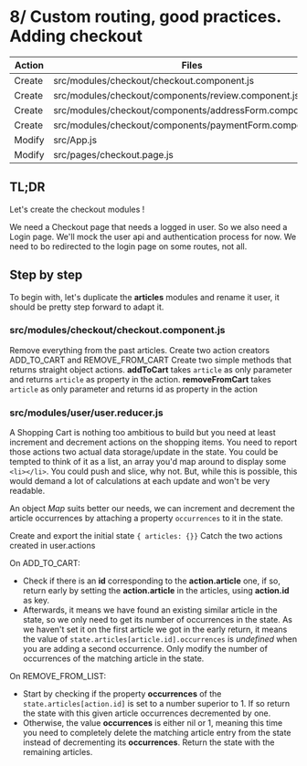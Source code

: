 # 8/ Custom routing, good practices. Adding checkout

| Action | Files                                                    | Exports        |
| ------ | -------------------------------------------------------- | -------------- |
| Create | src/modules/checkout/checkout.component.js               | {Checkout}     |
| Create | src/modules/checkout/components/review.component.js      | {Review}       |
| Create | src/modules/checkout/components/addressForm.component.js | {AddressForm}  |
| Create | src/modules/checkout/components/paymentForm.component.js | {PaymentForm}  |
| Modify | src/App.js                                               | {App}          |
| Modify | src/pages/checkout.page.js                               | {CheckoutPage} |

## TL;DR

Let's create the checkout modules !

We need a Checkout page that needs a logged in user. So we also need a Login page.
We'll mock the user api and authentication process for now.
We need to bo redirected to the login page on some routes, not all.

## Step by step

To begin with, let's duplicate the **articles** modules and rename it user, it should be pretty step forward to adapt it.

### src/modules/checkout/checkout.component.js

Remove everything from the past articles.
Create two action creators ADD_TO_CART and REMOVE_FROM_CART
Create two simple methods that returns straight object actions. **addToCart** takes `article` as only parameter and returns `article` as property in the action.
**removeFromCart** takes `article` as only parameter and returns id as property in the action

### src/modules/user/user.reducer.js

A Shopping Cart is nothing too ambitious to build but you need at least increment and decrement actions on the shopping items. You need to report those actions two actual data storage/update in the state.
You could be tempted to think of it as a list, an array you'd map around to display some `<li></li>`. You could push and slice, why not.
But, while this is possible, this would demand a lot of calculations at each update and won't be very readable.

An object _Map_ suits better our needs, we can increment and decrement the article occurrences by attaching a property `occurrences` to it in the state.

Create and export the initial state `{ articles: {}}`
Catch the two actions created in user.actions

On ADD_TO_CART:

- Check if there is an **id** corresponding to the **action.article** one, if so, return early by setting the **action.article** in the articles, using **action.id** as key.
- Afterwards, it means we have found an existing similar article in the state, so we only need to get its number of occurrences in the state. As we haven't set it on the first article we got in the early return, it means the value of `state.articles[article.id].occurrences` is _undefined_ when you are adding a second occurrence. Only modify the number of occurrences of the matching article in the state.

On REMOVE_FROM_LIST:

- Start by checking if the property **occurrences** of the `state.articles[action.id]` is set to a number superior to 1. If so return the state with this given article occurrences decremented by one.
- Otherwise, the value **occurrences** is either nil or 1, meaning this time you need to completely delete the matching article entry from the state instead of decrementing its **occurrences**. Return the state with the remaining articles.
